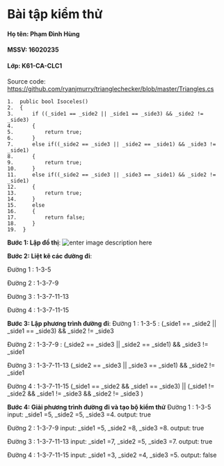 ﻿# Bài tập kiểm thử 
#### Họ tên: Phạm Đình Hùng
#### MSSV: 16020235
#### Lớp: K61-CA-CLC1

Source code: 
https://github.com/ryanjmurry/trianglechecker/blob/master/Triangles.cs

    1.  public bool Isoceles()
    2.  {
    3.  	if ((_side1 == _side2 || _side1 == _side3) && _side2 != _side3)
    4.  	{
    5.  		return true;
    6.      }
    7.      else if((_side2 == _side3 || _side2 == _side1) && _side3 != _side1)
    8.      {
    9.      	return true;
    10.     }
    11.     else if((_side2 == _side3 || _side3 == _side1) && _side2 != _side1)
    12.     {
    13.     	return true;
    14.     }
    15.     else
    16.     {
    17.     	return false;
    18.     }
    19.  }
  
**Bước 1: Lập đồ thị**:
<img src="https://i.imgur.com/dh8JY5r.jpg" alt="enter image description here">


**Bước 2: Liệt kê các đường đi**:

Đường 1 : 1-3-5  

Đường 2 : 1-3-7-9 

Đường 3 : 1-3-7-11-13

Đường 4 : 1-3-7-11-15


**Bước 3: Lập phương trình đường đi**:
Đường 1 : 1-3-5 : 
(_side1 == _side2 || _side1 == _side3) && _side2 != _side3

Đường 2 : 1-3-7-9 :
(_side2 == _side3 || _side2 == _side1) && _side3 != _side1

Đường 3 : 1-3-7-11-13
(_side2 == _side3 || _side3 == _side1) && _side2 != _side1

Đường 4 : 1-3-7-11-15
(_side1 == _side2 && _side1 == _side3) || (_side1 != _side2 && _side1 != _side3 && _side2 != _side3 )


**Bước 4: Giải phương trình đường đi và tạo bộ kiểm thử**
Đường 1 : 1-3-5  
input: _side1 =5, _side2 =5, _side3 =4.
output: true

Đường 2 : 1-3-7-9 
input: _side1 =5, _side2 =8, _side3 =8.
output: true

Đường 3 : 1-3-7-11-13
input: _side1 =7, _side2 =5, _side3 =7.
output: true

Đường 4 : 1-3-7-11-15
input: _side1 =3, _side2 =4, _side3 =5.
output: false
